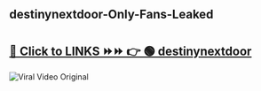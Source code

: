 
 ## destinynextdoor-Only-Fans-Leaked

# <h2><a href="https://clipsfans.com/destinynextdoor&ref=git">🔗 Click to LINKS ⏩⏩ 👉 🟢 destinynextdoor </a></h2>

<a href="https://clipsfans.com/destinynextdoor&ref=git" rel="nofollow" data-target="animated-image.originalLink"><img src="https://i.ibb.co.com/xMMVF88/686577567.gif" alt="Viral Video Original" style="max-width: 100%; display: inline-block;" data-target="animated-image.originalImage"></a>
